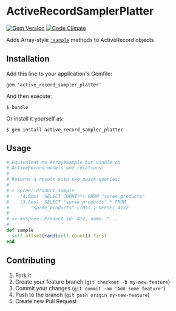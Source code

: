# ActiveRecordSamplerPlatter

[![Gem Version](https://badge.fury.io/rb/active_record_sampler_platter.png)](http://badge.fury.io/rb/active_record_sampler_platter)
[![Code Climate](https://codeclimate.com/github/dpritchett/active_record_sampler_platter.png)](https://codeclimate.com/github/dpritchett/active_record_sampler_platter)

Adds Array-style [`:sample`](http://www.ruby-doc.org/core-2.1.0/Array.html#method-i-sample) methods to ActiveRecord objects

## Installation

Add this line to your application's Gemfile:

    gem 'active_record_sampler_platter'

And then execute:

    $ bundle

Or install it yourself as:

    $ gem install active_record_sampler_platter

## Usage

```ruby
# Equivalent to Array#Sample but usable on
# ActiveRecord models and relations!
#
# Returns a result with two quick queries:
#
# > Spree::Product.sample
#    (4.9ms)  SELECT COUNT(*) FROM "spree_products"
#    (3.8ms)  SELECT "spree_products".* FROM
#        "spree_products" LIMIT 1 OFFSET 4132
#
# => #<Spree::Product id: 414, name: "...
#
def sample
  self.offset(rand(self.count)).first
end
```

## Contributing

1. Fork it
2. Create your feature branch (`git checkout -b my-new-feature`)
3. Commit your changes (`git commit -am 'Add some feature'`)
4. Push to the branch (`git push origin my-new-feature`)
5. Create new Pull Request

